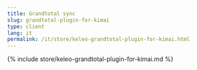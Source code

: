```yaml
---
title: Grandtotal sync
slug: grandtotal-plugin-for-kimai
type: client
lang: it
permalink: /it/store/keleo-grandtotal-plugin-for-kimai.html
---
```


{% include store/keleo-grandtotal-plugin-for-kimai.md %}
